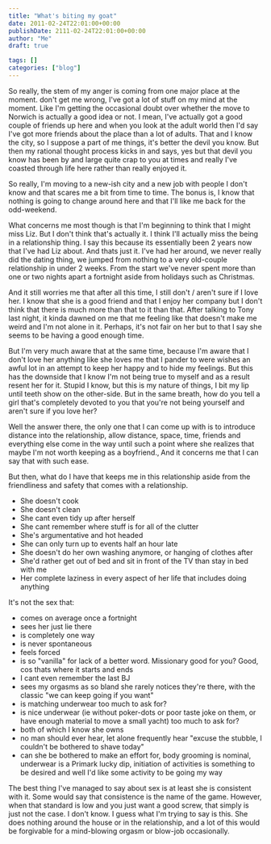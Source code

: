 ```yaml
---
title: "What's biting my goat"
date: 2011-02-24T22:01:00+00:00
publishDate: 2111-02-24T22:01:00+00:00
author: "Me"
draft: true

tags: []
categories: ["blog"]
---
```


So really, the stem of my anger is coming from one major place at the moment.  don't get me wrong, I've got a lot of stuff on my mind at the moment.  Like I'm getting the occasional doubt over whether the move to Norwich is actually a good idea or not.  I mean, I've actually got a good couple of friends up here and when you look at the adult world then I'd say I've got more friends about the place than a lot of adults.  That and I know the city, so I suppose a part of me things, it's better the devil you know.  But then my rational thought process kicks in and says, yes but that devil you know has been by and large quite crap to you at times and really I've coasted through life here rather than really enjoyed it.

So really, I'm moving to a new-ish city and a new job with people I don't know and that scares me a bit from time to time.  The bonus is, I know that nothing is going to change around here and that I'll like me back for the odd-weekend.

What concerns me most though is that I'm beginning to think that I might miss Liz.  But I don't think that's actually it.  I think I'll actually miss the being in a relationship thing.  I say this because its essentially been 2 years now that I've had Liz about.  And thats just it.  I've had her around, we never really did the dating thing, we jumped from nothing to a very old-couple relationship in under 2 weeks.  From the start we've never spent more than one or two nights apart a fortnight aside from holidays such as Christmas.

And it still worries me that after all this time, I still don't / aren't sure if I love her.  I know that she is a good friend and that I enjoy her company but I don't think that there is much more than that to it than that.  After talking to Tony last night, it kinda dawned on me that me feeling like that doesn't make me weird and I'm not alone in it.  Perhaps, it's not fair on her but to that I say she seems to be having a good enough time.

But I'm very much aware that at the same time, because I'm aware that I don't love her anything like she loves me that I pander to were wishes an awful lot in an attempt to keep her happy and to hide my feelings.  But this has the downside that I know I'm not being true to myself and as a result resent her for it.  Stupid I know, but this is my nature of things, I bit my lip until teeth show on the other-side.  But in the same breath, how do you tell a girl that's completely devoted to you that you're not being yourself and aren't sure if you love her?

Well the answer there, the only one that I can come up with is to introduce distance into the relationship, allow distance, space, time, friends and everything else come in the way until such a point where she realizes that maybe I'm not worth keeping as a boyfriend.‚  And it concerns me that I can say that with such ease.

But then, what do I have that keeps me in this relationship aside from the friendliness and safety that comes with a relationship.

- She doesn't cook
- She doesn't clean
- She cant even tidy up after herself
- She cant remember where stuff is for all of the clutter
- She's argumentative and hot headed
- She can only turn up to events half an hour late
- She doesn't do her own washing anymore, or hanging of clothes after
- She'd rather get out of bed and sit in front of the TV than stay in bed with me
- Her complete laziness in every aspect of her life that includes doing anything

It's not the sex that:
- comes on average once a fortnight
- sees her just lie there
- is completely one way
- is never spontaneous
- feels forced
- is so "vanilla" for lack of a better word.  Missionary good for you? Good, cos thats where it starts and ends
- I cant even remember the last BJ
- sees my orgasms as so bland she rarely notices they're there, with the classic "we can keep going if you want"
- is matching underwear too much to ask for?
- is nice underwear (ie without poker-dots or poor taste joke on them, or have enough material to move a small yacht) too much to ask for?
- both of which I know she owns
- no man should ever hear, let alone frequently hear "excuse the stubble, I couldn't be bothered to shave today"
- can she be bothered to make an effort for, body grooming is nominal, underwear is a Primark lucky dip, initiation of activities is something to be desired and well I'd like some activity to be going my way

The best thing I've managed to say about <her> sex is at least she is consistent with it.  Some would say that consistence is the name of the game. However, when that standard is low and you just want a good screw, that simply is just not the case. I don't know.  I guess what I'm trying to say is this.  She does nothing around the house or in the relationship, and a lot of this would be forgivable for a mind-blowing orgasm or blow-job occasionally.
